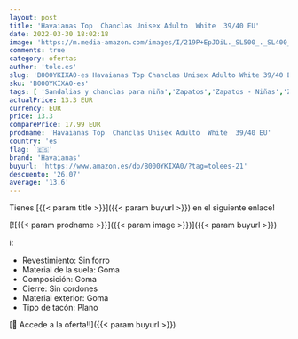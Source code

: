 ```yaml
---
layout: post
title: 'Havaianas Top  Chanclas Unisex Adulto  White  39/40 EU'
date: 2022-03-30 18:02:18
image: 'https://m.media-amazon.com/images/I/219P+EpJOiL._SL500_._SL400_.jpg'
comments: true
category: ofertas
author: 'tole.es'
slug: 'B000YKIXA0-es Havaianas Top Chanclas Unisex Adulto White 39/40 EU'
sku: 'B000YKIXA0-es'
tags: [ 'Sandalias y chanclas para niña','Zapatos','Zapatos - Niñas','Zapatos y complementos','chanclas','havaianas', ]
actualPrice: 13.3 EUR
currency: EUR
price: 13.3
comparePrice: 17.99 EUR
prodname: 'Havaianas Top  Chanclas Unisex Adulto  White  39/40 EU'
country: 'es'
flag: '🇪🇸'
brand: 'Havaianas'
buyurl: 'https://www.amazon.es/dp/B000YKIXA0/?tag=tolees-21'
descuento: '26.07'
average: '13.6'
---
```


Tienes [{{< param title >}}]({{< param buyurl >}}) en el siguiente enlace!

[![{{< param prodname >}}]({{< param image >}})]({{< param buyurl >}})

ℹ️:

- Revestimiento: Sin forro
- Material de la suela: Goma
- Composición: Goma
- Cierre: Sin cordones
- Material exterior: Goma
- Tipo de tacón: Plano

[🛒 Accede a la oferta!!]({{< param buyurl >}})
